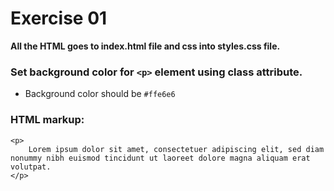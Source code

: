 # Exercise 01

**All the HTML goes to index.html file and css into styles.css file.**    

### Set background color for `<p>` element using class attribute.

* Background color should be `#ffe6e6`

### HTML markup:

```
<p>
    Lorem ipsum dolor sit amet, consectetuer adipiscing elit, sed diam nonummy nibh euismod tincidunt ut laoreet dolore magna aliquam erat volutpat.
</p>
```
